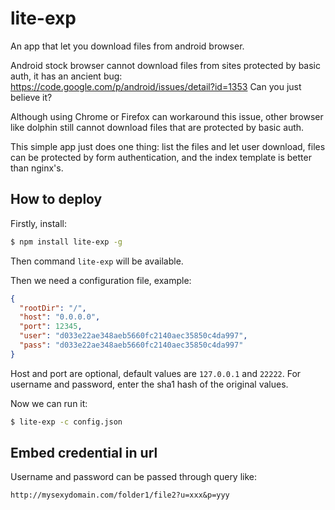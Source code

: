 # lite-exp
An app that let you download files from android browser.

Android stock browser cannot download files from sites protected by basic auth, it has an ancient bug: https://code.google.com/p/android/issues/detail?id=1353 Can you just believe it?

Although using Chrome or Firefox can workaround this issue, other browser like dolphin still cannot download files that are protected by basic auth.

This simple app just does one thing: list the files and let user download, files can be protected by form authentication, and the index template is better than nginx's.

## How to deploy

Firstly, install:

```bash
$ npm install lite-exp -g
```

Then command `lite-exp` will be available.

Then we need a configuration file, example:

```json
{
  "rootDir": "/",
  "host": "0.0.0.0",
  "port": 12345,
  "user": "d033e22ae348aeb5660fc2140aec35850c4da997",
  "pass": "d033e22ae348aeb5660fc2140aec35850c4da997"
}
```

Host and port are optional, default values are `127.0.0.1` and `22222`. For username and password, enter the sha1 hash of the original values.

Now we can run it:

```bash
$ lite-exp -c config.json
```

## Embed credential in url

Username and password can be passed through query like:

```
http://mysexydomain.com/folder1/file2?u=xxx&p=yyy
```
